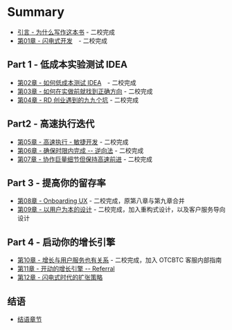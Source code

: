 # Summary

* [引言 - 为什么写作这本书](00.md) - 二校完成
* [第01章 - 闪电式开发](01.md)　- 二校完成

## Part 1 - 低成本实验测试 IDEA

* [第02章 - 如何低成本测试 IDEA](02.md)　- 二校完成
* [第03章 - 如何在实做前就找到正确方向](03.md) - 二校完成
* [第04章 - RD 创业遇到的九九个坑](04.md) - 二校完成

## Part2 - 高速执行迭代

* [第05章 - 高速执行 - 敏捷开发](05.md) - 二校完成
* [第06章 - 确保时限内完成 -- 逆向法](06.md) - 二校完成
* [第07章 - 协作巨量细节但保持高速前进](07.md) - 二校完成

## Part 3 - 提高你的留存率

* [第08章 - Onboarding UX](08.md) - 二校完成，原第八章与第九章合并
* [第09章 - 以用户为本的设计](09.md) - 二校完成，加入重构式设计，以及客户服务导向设计

## Part 4 - 启动你的增长引擎

* [第10章 - 增长与用户服务也有关系](10.md) - 二校完成，加入 OTCBTC 客服内部指南
* [第11章 - 开动的增长引擎 -- Referral](11.md)
* [第12章 - 闪电式时代的扩张策略](12.md)

## 结语

* [结语章节](14.md)
